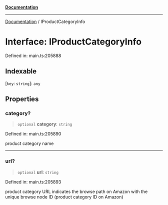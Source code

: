 [**Documentation**](../README.md)

***

[Documentation](../README.md) / IProductCategoryInfo

# Interface: IProductCategoryInfo

Defined in: main.ts:205888

## Indexable

\[`key`: `string`\]: `any`

## Properties

### category?

> `optional` **category**: `string`

Defined in: main.ts:205890

product category name

***

### url?

> `optional` **url**: `string`

Defined in: main.ts:205893

product category URL
indicates the browse path on Amazon with the unique browse node ID (product category ID on Amazon)
